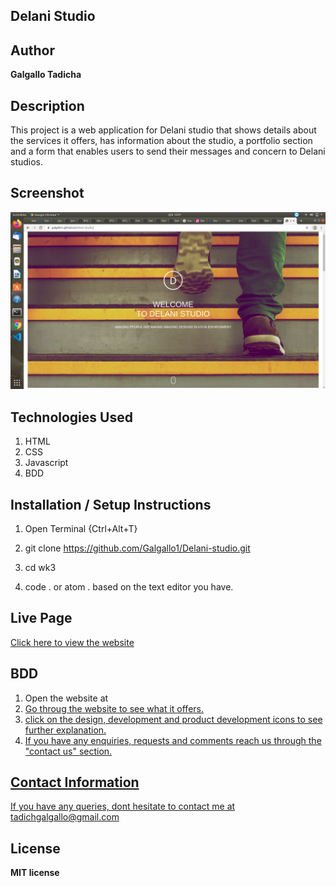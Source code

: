 ## Delani Studio

## Author
 **Galgallo Tadicha**

## Description
This project is a web application for Delani studio that shows details about the services it offers, has information about the studio, a portfolio section and a form that enables users to send their messages and concern to Delani studios.

## Screenshot
<img src="Screenshot from 2020-04-14 12-41-06.png" width="800" length="400">

## Technologies Used
1. HTML
2. CSS
3. Javascript
4. BDD


## Installation / Setup Instructions

1. Open Terminal {Ctrl+Alt+T}

2. git clone https://github.com/Galgallo1/Delani-studio.git

3. cd wk3

4. code . or atom . based on the text editor you have.

## Live Page
<a href="https://galgallo1.github.io/Delani-Studio//">Click here to view the website</a>

## BDD

1. Open the website at <a href="https://galgallo1.github.io/Delani-Studio//">
2. Go throug the website to see what it offers.
3. click on the design, development and product development icons to see further explanation.
4. If you have any enquiries, requests and comments reach us through  the "contact us" section.


## Contact Information
  If you have any queries, dont hesitate to contact me at tadichgalgallo@gmail.com

## License

**MIT license**
